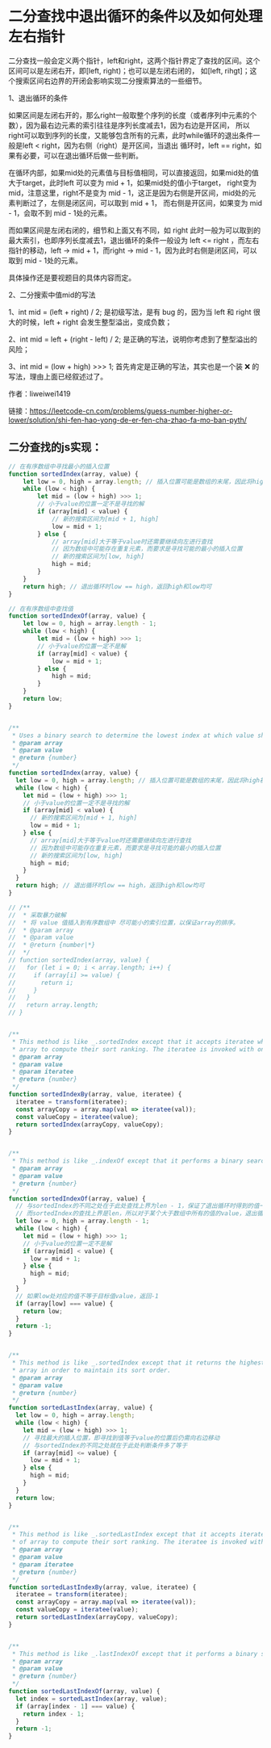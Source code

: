 # 二分查找中退出循环的条件以及如何处理左右指针

二分查找一般会定义两个指针，left和right，这两个指针界定了查找的区间。这个区间可以是左闭右开，即[left, right)；也可以是左闭右闭的，
如[left, rihgt]；这个搜索区间右边界的开闭会影响实现二分搜索算法的一些细节。

1、退出循环的条件

如果区间是左闭右开的，那么right一般取整个序列的长度（或者序列中元素的个数），因为最右边元素的索引往往是序列长度减去1，因为右边是开区间，
所以right可以取到序列的长度，又能够包含所有的元素，此时while循环的退出条件一般是left < right，因为右侧（right）是开区间，当退出
循环时，left == right，如果有必要，可以在退出循环后做一些判断。

在循环内部，如果mid处的元素值与目标值相同，可以直接返回，如果mid处的值大于target，此时left 可以变为 mid + 1，如果mid处的值小于target，
right变为mid，注意这里，right不是变为 mid - 1，这正是因为右侧是开区间，mid处的元素判断过了，左侧是闭区间，可以取到 mid + 1，
而右侧是开区间，如果变为 mid - 1，会取不到 mid - 1处的元素。

而如果区间是左闭右闭的，细节和上面又有不同，如 right 此时一般为可以取到的最大索引，也即序列长度减去1，退出循环的条件一般设为 left <= right
，而左右指针的移动，left -> mid + 1，而right -> mid - 1，因为此时右侧是闭区间，可以取到 mid - 1处的元素。

具体操作还是要视题目的具体内容而定。

2、二分搜索中值mid的写法

1、int mid = (left + right) / 2; 是初级写法，是有 bug 的，因为当 left 和 right 很大的时候，left + right 会发生整型溢出，变成负数；

2、int mid = left + (right - left) / 2; 是正确的写法，说明你考虑到了整型溢出的风险；

3、int mid = (low + high) >>> 1; 首先肯定是正确的写法，其实也是一个装 ❌ 的写法，理由上面已经叙述过了。

作者：liweiwei1419

链接：https://leetcode-cn.com/problems/guess-number-higher-or-lower/solution/shi-fen-hao-yong-de-er-fen-cha-zhao-fa-mo-ban-pyth/


## 二分查找的js实现：

```js
// 在有序数组中寻找最小的插入位置
function sortedIndex(array, value) {
    let low = 0, high = array.length; // 插入位置可能是数组的末尾，因此将high初始化为length
    while (low < high) {
        let mid = (low + high) >>> 1;
        // 小于value的位置一定不是寻找的解
        if (array[mid] < value) {
            // 新的搜索区间为[mid + 1, high]
            low = mid + 1;
        } else {
            // array[mid]大于等于value时还需要继续向左进行查找
            // 因为数组中可能存在重复元素，而要求是寻找可能的最小的插入位置
            // 新的搜索区间为[low, high]
            high = mid;
        }
    }
    return high; // 退出循环时low == high，返回high和low均可
}

// 在有序数组中查找值
function sortedIndexOf(array, value) {
    let low = 0, high = array.length - 1;
    while (low < high) {
        let mid = (low + high) >>> 1;
        // 小于value的位置一定不是解
        if (array[mid] < value) {
            low = mid + 1;
        } else {
            high = mid;
        }
    }
    return low;
}


/**
 * Uses a binary search to determine the lowest index at which value should be inserted into array in order to maintain its sort order.
 * @param array
 * @param value
 * @return {number}
 */
function sortedIndex(array, value) {
  let low = 0, high = array.length; // 插入位置可能是数组的末尾，因此将high初始化为length
  while (low < high) {
    let mid = (low + high) >>> 1;
    // 小于value的位置一定不是寻找的解
    if (array[mid] < value) {
      // 新的搜索区间为[mid + 1, high]
      low = mid + 1;
    } else {
      // array[mid]大于等于value时还需要继续向左进行查找
      // 因为数组中可能存在重复元素，而要求是寻找可能的最小的插入位置
      // 新的搜索区间为[low, high]
      high = mid;
    }
  }
  return high; // 退出循环时low == high，返回high和low均可
}

// /**
//  * 采取暴力破解
//  * 将 value 值插入到有序数组中 尽可能小的索引位置，以保证array的排序。
//  * @param array
//  * @param value
//  * @return {number|*}
//  */
// function sortedIndex(array, value) {
//   for (let i = 0; i < array.length; i++) {
//     if (array[i] >= value) {
//       return i;
//     }
//   }
//   return array.length;
// }


/**
 * This method is like _.sortedIndex except that it accepts iteratee which is invoked for value and each element of
 * array to compute their sort ranking. The iteratee is invoked with one argument: (value).
 * @param array
 * @param value
 * @param iteratee
 * @return {number}
 */
function sortedIndexBy(array, value, iteratee) {
  iteratee = transform(iteratee);
  const arrayCopy = array.map(val => iteratee(val));
  const valueCopy = iteratee(value);
  return sortedIndex(arrayCopy, valueCopy);
}


/**
 * This method is like _.indexOf except that it performs a binary search on a sorted array(有序数组).
 * @param array
 * @param value
 * @return {number}
 */
function sortedIndexOf(array, value) {
  // 与sortedIndex的不同之处在于此处查找上界为len - 1，保证了退出循环时得到的值一定是合法索引
  // 而sortedIndex的查找上界是len，所以对于某个大于数组中所有的值的value，退出循环时会得到len，此时已经越界，应该返回-1
  let low = 0, high = array.length - 1;
  while (low < high) {
    let mid = (low + high) >>> 1;
    // 小于value的位置一定不是解
    if (array[mid] < value) {
      low = mid + 1;
    } else {
      high = mid;
    }
  }
  // 如果low处对应的值不等于目标值value，返回-1
  if (array[low] === value) {
    return low;
  }
  return -1;
}


/**
 * This method is like _.sortedIndex except that it returns the highest index at which value should be inserted into
 * array in order to maintain its sort order.
 * @param array
 * @param value
 * @return {number}
 */
function sortedLastIndex(array, value) {
  let low = 0, high = array.length;
  while (low < high) {
    let mid = (low + high) >>> 1;
    // 寻找最大的插入位置，即寻找到值等于value的位置后仍需向右边移动
    // 与sortedIndex的不同之处就在于此处判断条件多了等于
    if (array[mid] <= value) {
      low = mid + 1;
    } else {
      high = mid;
    }
  }
  return low;
}


/**
 * This method is like _.sortedLastIndex except that it accepts iteratee which is invoked for value and each element
 * of array to compute their sort ranking. The iteratee is invoked with one argument: (value).
 * @param array
 * @param value
 * @param iteratee
 * @return {number}
 */
function sortedLastIndexBy(array, value, iteratee) {
  iteratee = transform(iteratee);
  const arrayCopy = array.map(val => iteratee(val));
  const valueCopy = iteratee(value);
  return sortedLastIndex(arrayCopy, valueCopy);
}


/**
 * This method is like _.lastIndexOf except that it performs a binary search on a sorted array.
 * @param array
 * @param value
 * @return {number}
 */
function sortedLastIndexOf(array, value) {
  let index = sortedLastIndex(array, value);
  if (array[index - 1] === value) {
    return index - 1;
  }
  return -1;
}
```

